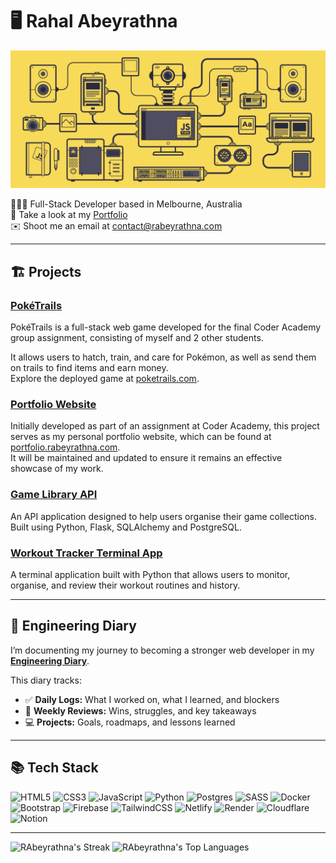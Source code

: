 # 🖥️ Rahal Abeyrathna

![javascript-image](javascript.gif)

👨🏽‍💻 Full-Stack Developer based in Melbourne, Australia  
📕 Take a look at my [Portfolio](https://portfolio.rabeyrathna.com/)  
✉️ Shoot me an email at [contact@rabeyrathna.com](mailto:contact@rabeyrathna.com)  

---

## 🏗️ Projects

### [PokéTrails](https://github.com/poketrails)

PokéTrails is a full-stack web game developed for the final Coder Academy group assignment, consisting of myself and 2 other students.

It allows users to hatch, train, and care for Pokémon, as well as send them on trails to find items and earn money.  
Explore the deployed game at [poketrails.com](https://poketrails.com).

### [Portfolio Website](https://github.com/RAbeyrathna/T1A2-Portfolio)

Initially developed as part of an assignment at Coder Academy, this project serves as my personal portfolio website, which can be found at [portfolio.rabeyrathna.com](https://portfolio.rabeyrathna.com).  
It will be maintained and updated to ensure it remains an effective showcase of my work.

### [Game Library API](https://github.com/RAbeyrathna/T2A2-Game-Library-API)

An API application designed to help users organise their game collections.  
Built using Python, Flask, SQLAlchemy and PostgreSQL.

### [Workout Tracker Terminal App](https://github.com/RAbeyrathna/T1A3-Workout-Tracker)

A terminal application built with Python that allows users to monitor, organise, and review their workout routines and history.  

---

## 📔 Engineering Diary

I’m documenting my journey to becoming a stronger web developer in my [**Engineering Diary**](https://github.com/RAbeyrathna/engineering-diary).  

This diary tracks:

- ✅ **Daily Logs:** What I worked on, what I learned, and blockers  
- 📆 **Weekly Reviews:** Wins, struggles, and key takeaways  
- 💻 **Projects:** Goals, roadmaps, and lessons learned  

---

## 📚 Tech Stack
<!-- Badges from https://github.com/Ileriayo/markdown-badges -->
![HTML5](https://img.shields.io/badge/html5-%23E34F26.svg?style=for-the-badge&logo=html5&logoColor=white)
![CSS3](https://img.shields.io/badge/css3-%231572B6.svg?style=for-the-badge&logo=css3&logoColor=white)
![JavaScript](https://img.shields.io/badge/javascript-%23323330.svg?style=for-the-badge&logo=javascript&logoColor=%23F7DF1E)
![Python](https://img.shields.io/badge/python-3670A0?style=for-the-badge&logo=python&logoColor=ffdd54)
![Postgres](https://img.shields.io/badge/postgres-%23316192.svg?style=for-the-badge&logo=postgresql&logoColor=white)
![SASS](https://img.shields.io/badge/SASS-hotpink.svg?style=for-the-badge&logo=SASS&logoColor=white)
![Docker](https://img.shields.io/badge/docker-%230db7ed.svg?style=for-the-badge&logo=docker&logoColor=white)
![Bootstrap](https://img.shields.io/badge/bootstrap-%238511FA.svg?style=for-the-badge&logo=bootstrap&logoColor=white)
![Firebase](https://img.shields.io/badge/firebase-a08021?style=for-the-badge&logo=firebase&logoColor=ffcd34)
![TailwindCSS](https://img.shields.io/badge/tailwindcss-%2338B2AC.svg?style=for-the-badge&logo=tailwind-css&logoColor=white)
![Netlify](https://img.shields.io/badge/netlify-%23000000.svg?style=for-the-badge&logo=netlify&logoColor=#00C7B7)
![Render](https://img.shields.io/badge/Render-%46E3B7.svg?style=for-the-badge&logo=render&logoColor=white)
![Cloudflare](https://img.shields.io/badge/Cloudflare-F38020?style=for-the-badge&logo=Cloudflare&logoColor=white)
![Notion](https://img.shields.io/badge/Notion-%23000000.svg?style=for-the-badge&logo=notion&logoColor=white)

---

![RAbeyrathna's Streak](https://github-readme-streak-stats.herokuapp.com/?user=RAbeyrathna&theme=cobalt&hide_border=true)
![RAbeyrathna's Top Languages](https://github-readme-stats.vercel.app/api/top-langs/?username=RAbeyrathna&theme=cobalt&show_icons=true&hide_border=true&layout=compact)